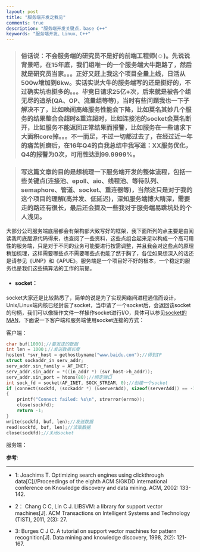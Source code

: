 ```yaml
---
layout: post
title: "服务端开发之我见"
comments: true
description: "服务端开发关键点，base C++"
keywords: "服务端开发、Linux、C++"
---
```


>### **俗话说：不会服务端的研究员不是好的前端工程师(☺)。先说说背景吧，在15年底，我们组唯一的一个服务端大牛跑路了，然后就是研究员当家。。。正好又赶上我这个项目全量上线，日活从500w增加到6kw。实话实说大牛的服务端写的还是挺好的，不过确实坑也挺多的。。。毕竟日请求25亿+次，后来就是被各个组无尽的追杀(QA、OP、流量组等等)，当时有些问题我也一下子解决不了，比如晚间高峰服务性能会下降，比如莫名其妙几个服务的结果整合会超时&重连超时，比如连接池的socket会莫名断开，比如服务不能返回正常结果而报警，比如服务在一些请求下大面积core掉。。。不一而足，不过一切都过去了，在经过近一年的痛苦折磨后，在16年Q4的自我总结中我写道：XX服务优化，Q4的报警为0次，可用性达到99.9999%**。

>### **写这篇文章的目的是想梳理一下服务端开发的整体流程，包括一些关键点(连接池、epoll、aio、线程池、等待队列、semaphore、管道、socket、重连器等)，当然这只是对于我的这个项目的理解(高并发、低延迟)，深知服务端博大精深，需要走的路还有很长，最后还会提及一些我对于服务端易跳坑处的个人浅见**。

大部分公司服务端底层都会有架构部大致写好的框架，我下面所列的点主要是由阅读我司底层源代码得来，也查阅了一些资料，这些点组合起来足以构成一个高可用性的服务端，只是对于不同的业务可能要进行按需调整，并且我会对这些点的原理稍加梳理，这样需要哪些点不需要哪些点也能了然于胸了，各位如果想深入的话还是请参见《UNP》和《APUE》。服务端是一个项目好不好的根本，一个稳定的服务也是我们这些搞算法的工作的前提。

* #### **socket**：

socket大家还是比较熟悉了，简单的说是为了实现网络间进程通信而设计，Unix/Linux端内核已经封装了socket，当申请了一个socket后，会返回该socket的句柄，我们可以像操作文件一样操作socket进行I/O，具体可以参见[socket的MAN](http://www.man7.org/linux/man-pages/man2/socket.2.html)，下面说一下客户端和服务端使用socket连接的方式：

客户端：

```C
char buf[1000];//要发送的数据
int len = 1000；//发送数据长度
hostent *svr_host = gethostbyname("www.baidu.com");//得到IP
struct sockaddr_in serv_addr;
serv_addr.sin_family = AF_INET;	
serv_addr.sin_addr = *((in_addr *) (svr_host->h_addr));
serv_addr.sin_port = htons(80);//绑定端口
int sock_fd = socket(AF_INET, SOCK_STREAM, 0);//创建一个socket
if (connect(sockfd, (sockaddr *) (&serverAdd), sizeof(serverAdd)) == -1) //连接socket
{
	printf("Connect failed: %s\n", strerror(errno));
	close(sockfd);
	return -1;
}
write(sockfd, buf, len);//发送数据
read(sockfd, buf, len);//读取数据
close(sockfd);//关闭socket
```

服务端：



**参考**:

---

* 1: Joachims T. Optimizing search engines using clickthrough data[C]//Proceedings of the eighth ACM SIGKDD international conference on Knowledge discovery and data mining. ACM, 2002: 133-142.

* 2： Chang C C, Lin C J. LIBSVM: a library for support vector machines[J]. ACM Transactions on Intelligent Systems and Technology (TIST), 2011, 2(3): 27.

* 3: Burges C J C. A tutorial on support vector machines for pattern recognition[J]. Data mining and knowledge discovery, 1998, 2(2): 121-167.



